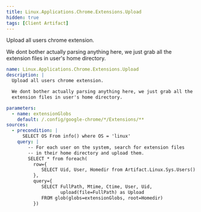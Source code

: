 ```yaml
---
title: Linux.Applications.Chrome.Extensions.Upload
hidden: true
tags: [Client Artifact]
---
```


Upload all users chrome extension.

We dont bother actually parsing anything here, we just grab all the
extension files in user's home directory.


```yaml
name: Linux.Applications.Chrome.Extensions.Upload
description: |
  Upload all users chrome extension.

  We dont bother actually parsing anything here, we just grab all the
  extension files in user's home directory.

parameters:
  - name: extensionGlobs
    default: /.config/google-chrome/*/Extensions/**
sources:
  - precondition: |
      SELECT OS From info() where OS = 'linux'
    query: |
        -- For each user on the system, search for extension files
        -- in their home directory and upload them.
        SELECT * from foreach(
          row={
             SELECT Uid, User, Homedir from Artifact.Linux.Sys.Users()
          },
          query={
             SELECT FullPath, Mtime, Ctime, User, Uid,
                    upload(file=FullPath) as Upload
             FROM glob(globs=extensionGlobs, root=Homedir)
          })

```
